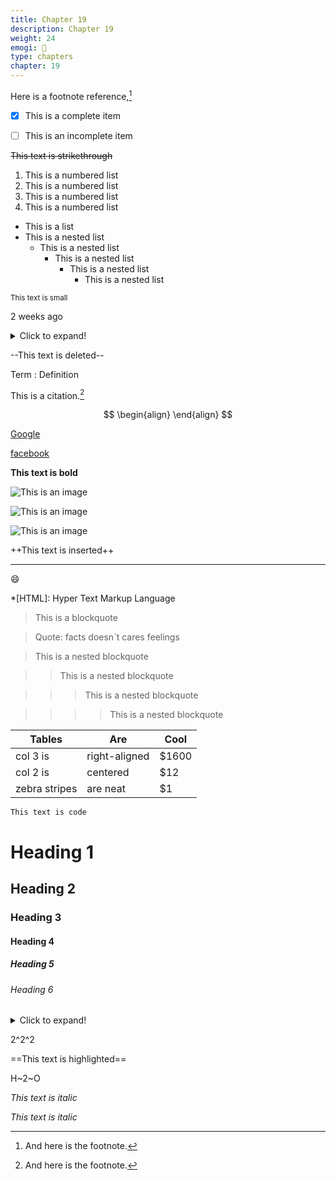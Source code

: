 ```yaml
---
title: Chapter 19
description: Chapter 19
weight: 24
emogi: 🤑
type: chapters
chapter: 19
---
```



Here is a footnote reference,[^1]
[^1]: And here is the footnote.


- [x] This is a complete item
- [ ] This is an incomplete item


~~This text is strikethrough~~


1. This is a numbered list
2. This is a numbered list
3. This is a numbered list
4. This is a numbered list
- This is a list
- This is a nested list
	- This is a nested list
		- This is a nested list
			- This is a nested list
				- This is a nested list


<sub>This text is small</sub>


<time datetime="2013-04-06T12:32+00:00">2 weeks ago</time>


<details>
<summary>Click to expand!</summary>
</details>


--This text is deleted--


Term
: Definition


This is a citation.[^1]
[^1]: This is a citation.


$$
\begin{align}
\end{align}
$$


[Google](https://www.google.com)

[facebook](https://www.facebook.com "This is a title")


**This text is bold**


![This is an image](https://www.google.com/images/branding/googlelogo/1x/googlelogo_color_272x92dp.png)

![This is an image](https://images.pexels.com/photos/14980905/pexels-photo-14980905.jpeg "This is a title")

![This is an image](https://images.pexels.com/photos/1612351/pexels-photo-1612351.jpeg)


++This text is inserted++


---


:smile:


*[HTML]: Hyper Text Markup Language


> This is a blockquote

> Quote: facts doesn`t cares feelings 

> This is a nested blockquote

>> This is a nested blockquote

>>> This is a nested blockquote

>>>> This is a nested blockquote


| Tables | Are | Cool |
| --- | --- | --- |
| col 3 is | right-aligned | $1600 |
| col 2 is | centered | $12 |
| zebra stripes | are neat | $1 |


`This text is code`


# Heading 1 
## Heading 2 
### Heading 3 
#### Heading 4 
##### Heading 5 
###### Heading 6 


<details>
<summary>Click to expand!</summary>
</details>


2^2^2


==This text is highlighted==


H~2~O


*This text is italic*

_This text is italic_
